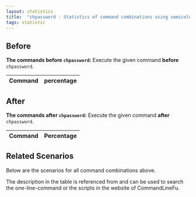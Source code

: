 ```yaml
---
layout: statistics
title:  "chpassword - Statistics of command combinations using semicolon"
tags: statistic
---
```


## Before

__The commands before `chpassword`:__  Execute the given command __before__ `chpassword`.

| Command | percentage |
|--------|--------|



## After

__The commands after `chpassword`:__ Execute the given command __after__ `chpassword`.

| Command | Percentage | 
|-------|--------|



## Related Scenarios

Below are the scenarios for all command combinations above.

The description in the table is referenced from and can be used to search the one-line-command or the scripts in the website of CommandLineFu.




